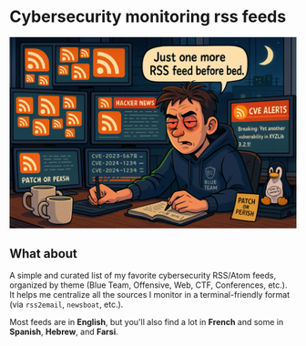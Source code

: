 
<h1>Cybersecurity monitoring rss feeds</h1>



![image](https://github.com/tximista64/cybersecurity_rss_feed/blob/main/analyst.png)



<h2>What about</h2>

A simple and curated list of my favorite cybersecurity RSS/Atom feeds, organized by theme (Blue Team, Offensive, Web, CTF, Conferences, etc.).  
It helps me centralize all the sources I monitor in a terminal-friendly format (via `rss2email`, `newsboat`, etc.).

Most feeds are in **English**, but you'll also find a lot in **French** and some in **Spanish**, **Hebrew**, and **Farsi**.






